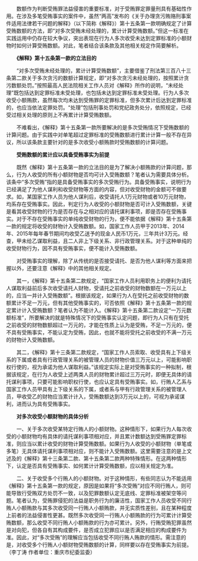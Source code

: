 　　数额作为判断受贿罪法益侵害的重要标准，对于受贿罪定罪量刑具有基础性作用。在涉及多笔受贿事实的案件中，虽然“两高”发布的《关于办理贪污贿赂刑事案件适用法律若干问题的解释》（以下简称《解释》）第十五条第一款明确规定了计算受贿数额的方法，即“对多次受贿未经处理的，累计计算受贿数额。”但这一标准在实践运用中仍存在较大争议，突出表现在行为人多次收受未达到定罪标准的小额财物时如何计算受贿数额。对此，笔者结合该条款及其他相关规定作简要解析。

　　**《解释》第十五条第一款的立法目的**

　　“对多次受贿未经处理的，累计计算受贿数额”，主要借鉴了刑法第三百八十三条第二款关于多次贪污的数额计算规定，即“对多次贪污未经处理的，按照累计贪污数额处罚。”按照最高人民法院相关工作人员对《解释》所作的说明，“未经处理”既包括达到定罪标准未受处理，也包括未达到定罪标准未受处理。行为人多次收受小额贿款，虽然每次均未达到受贿罪的定罪标准，但多次累计后达到定罪标准的，也应当依法定罪处罚。“处理”包括刑事处罚和党纪政务处分，依照规定，已经受过相关处理的原则上不再累计计算受贿数额。

　　不难看出，《解释》第十五条第一款所要解决的是多次受贿情况下受贿数额的计算问题。由于实践中对单笔超过定罪标准的受贿数额进行累计计算一般不存在异议，所以该条款主要针对的是多次收受小额贿款时受贿数额的计算问题。

　　**受贿数额的累计应以具备受贿事实为前提**

　　既然《解释》第十五条第一款的立法目的是为了解决小额贿款的计算问题，那么，行为人收受的所有小额财物是否均可计入受贿数额？笔者认为需要具体分析。该条中“多次受贿”指的是具备受贿事实的多次受贿行为。具备受贿事实，说明行为已经满足了为他人谋利和收受财物等方面的内容，但对收受财物的金额可不做要求。如，某国家工作人员为他人谋利后，收受请托人1万元财物或者10万元财物，均系存在受贿事实。因此，判定行为人收受的小额财物是否可计入受贿数额，关键是看其收受财物的行为是否存在与之相对应的请托谋利事项，即是否存在受贿事实。对于不存在受贿事实的单纯收受财物的行为，便不能依据《解释》第十五条第一款的规定将收受的财物计入受贿数额。如，国家工作人员甲于2013年、2014年、2015年每年春节期间均收受乙送予的现金人民币1万元，三年共计3万元。经查，甲未给乙谋取利益，且二人非上下级关系、非行政管理关系。对于这种单纯的收受财物行为，因不具有受贿事实，便不能计入受贿数额。

　　对受贿事实的理解，除了从传统的是否接受请托、是否为他人谋利等方面来把握以外，还要注意《解释》中的其他相关规定。

　　其一，《解释》第十五条第二款规定，“国家工作人员利用职务上的便利为请托人谋取利益前后多次收受请托人财物，受请托之前收受的财物数额在一万元以上的，应当一并计入受贿数额”。根据该规定，如果行为人在受托之前收受财物的数额累计不足一万元，但有其他受贿事实的，可否依照《解释》第十五条第一款的规定累计计入受贿数额？笔者认为不能计入。《解释》第十五条第二款设定“一万元数额标准”，所要解决的就是特殊情况下的受贿事实认定问题，即行为人只有在受托之前收受的财物数额超过一万元的，才能在性质上认为是受贿，不足一万元的，便不具有受贿事实，不能认定为受贿，因此，也就不能将受托之前收受的不满一万元的财物计入受贿数额。

　　其二，《解释》第十三条第二款规定，“国家工作人员索取、收受具有上下级关系的下属或者具有行政管理关系的被管理人员的财物价值三万元以上，可能影响职权行使的，视为承诺为他人谋取利益。”该规定实际上是对受贿事实的一种拟制，根据该规定，在行为人收受上述两类人员的财物累计超过三万元时，即便无具体的请托谋利事项，只要可能影响职权行使，也应认定具有受贿事实。如，行贿人乙系与国家工作人员甲具有上下级关系的下属，或者系与甲有行政管理关系的被管理人员，甲收受乙的财物应当累计计入，受贿数额达到3万元以上的，可视为承诺谋利，进而认为具有受贿事实。

　　**对多次收受小额财物的具体分析**

　　一、关于多次收受某特定行贿人的小额财物。这种情形下，如果行为人每次收受的小额财物均有具体的请托谋利事项相对应，并且累计数额达到受贿罪定罪标准，则应当以累计收受的财物计算受贿数额。如果行为人收受的小额财物（单笔或多笔）无具体请托谋利事项相对应，则不能计入受贿数额。这里需要注意的是上文述及的《解释》第十三条第二款、第十五条第二款两种特殊情形。在这两种情形下，认定是否具有受贿事实、如何累计计算受贿数额，应以相关规定为准。

　　二、关于收受多个行贿人的小额财物。对于这种情形，有些同志认为不能适用《解释》第十五条第一款的规定，原因是如果将“多次受贿”对应不同行贿人，则可能导致行受贿双方处罚不一致，以及犯罪数额认定无底线、定罪标准被架空等问题。笔者认为，受贿罪侵犯的法益是职务行为的廉洁性，国家工作人员收受不同行贿人小额贿款与其多次收受同一行贿人小额贿款，并无实质性差别，且在某种程度上前者的法益侵害性更甚。既然多次收受同一行贿人小额贿款的行为可累计计算受贿数额，那么收受不同行贿人小额贿款的行为亦可累计。另外，行贿受贿犯罪虽然是对向犯，但各自有其构成要件，是否成立犯罪应以是否满足相应的构成要件为准。因此，对“多次受贿”的理解应当包括收受不同行贿人贿款的情形。需注意的是，对收受多个行贿人小额财物受贿数额的计算，同样要以存在受贿事实为前提。（李丁涛 作者单位：重庆市纪委监委）